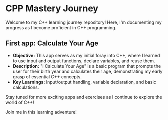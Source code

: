 # CPP Mastery Journey

Welcome to my C++ learning journey repository! Here, I'm documenting my progress as I become proficient in C++ programming.

## First app: Calculate Your Age

- **Objective:** This app serves as my initial foray into C++, where I learned to use input and output functions, declare variables, and reuse them.
- **Description:** "I Calculate Your Age" is a basic program that prompts the user for their birth year and calculates their age, demonstrating my early grasp of essential C++ concepts.
- **Key Learnings:** Input/output handling, variable declaration, and basic calculations.

Stay tuned for more exciting apps and exercises as I continue to explore the world of C++!

Join me in this learning adventure!
